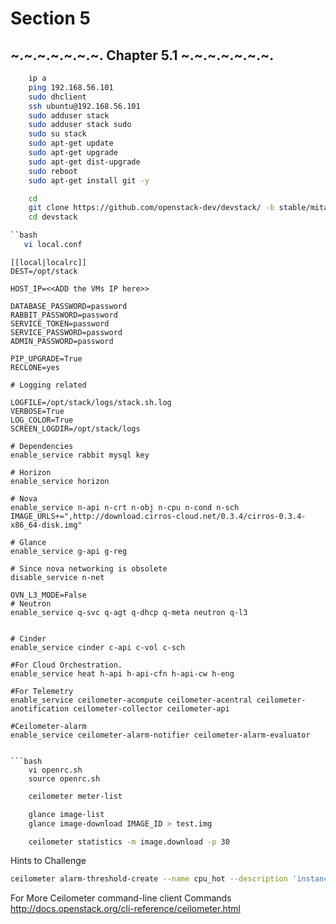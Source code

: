 Section 5
=========

~.~.~.~.~.~.~. Chapter 5.1  ~.~.~.~.~.~.~.
---------

```bash
    ip a 
    ping 192.168.56.101
    sudo dhclient
    ssh ubuntu@192.168.56.101
    sudo adduser stack
    sudo adduser stack sudo
    sudo su stack
    sudo apt-get update
    sudo apt-get upgrade
    sudo apt-get dist-upgrade
    sudo reboot
    sudo apt-get install git -y
```

```bash
    cd
    git clone https://github.com/openstack-dev/devstack/ -b stable/mitaka
    cd devstack
```

```bash
``bash
   vi local.conf
```
    
    [[local|localrc]]
    DEST=/opt/stack
    
    HOST_IP=<<ADD the VMs IP here>>
    
    DATABASE_PASSWORD=password
    RABBIT_PASSWORD=password
    SERVICE_TOKEN=password
    SERVICE_PASSWORD=password
    ADMIN_PASSWORD=password
    
    PIP_UPGRADE=True
    RECLONE=yes
    
    # Logging related
    
    LOGFILE=/opt/stack/logs/stack.sh.log
    VERBOSE=True
    LOG_COLOR=True
    SCREEN_LOGDIR=/opt/stack/logs
    
    # Dependencies 
    enable_service rabbit mysql key
    
    # Horizon
    enable_service horizon
    
    # Nova
    enable_service n-api n-crt n-obj n-cpu n-cond n-sch
    IMAGE_URLS+=",http://download.cirros-cloud.net/0.3.4/cirros-0.3.4-x86_64-disk.img"
    
    # Glance
    enable_service g-api g-reg
    
    # Since nova networking is obsolete
    disable_service n-net

    OVN_L3_MODE=False
    # Neutron
    enable_service q-svc q-agt q-dhcp q-meta neutron q-l3
    
    
    # Cinder
    enable_service cinder c-api c-vol c-sch
    
    #For Cloud Orchestration.
    enable_service heat h-api h-api-cfn h-api-cw h-eng
    
    #For Telemetry
    enable_service ceilometer-acompute ceilometer-acentral ceilometer-anotification ceilometer-collector ceilometer-api 
     
    #Ceilometer-alarm
    enable_service ceilometer-alarm-notifier ceilometer-alarm-evaluator
```

```bash
    vi openrc.sh
    source openrc.sh
```

```bash
    ceilometer meter-list
```

```bash
    glance image-list
    glance image-download IMAGE_ID > test.img
```

```bash
    ceilometer statistics -m image.download -p 30
```

Hints to Challenge 

```bash
ceilometer alarm-threshold-create --name cpu_hot --description 'instance is hot' --meter-name cpu_util  --threshold 70.0 --comparison-operator gt  --statistic avg --period 600 --evaluation-periods 3 --alarm-action 'log://' --query resource_id=INSTANCE_ID
```



For More Ceilometer command-line client Commands
http://docs.openstack.org/cli-reference/ceilometer.html

